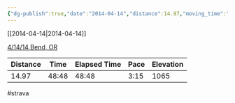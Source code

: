 ```yaml
---
{"dg-publish":true,"date":"2014-04-14","distance":14.97,"moving_time":"48:48","elapsed_time":"48:48","pace":"3:15","total_elevation_gain":1065,"url":"https://www.strava.com/activities/139726586","permalink":"/01-personal/strava/2014-04-14-4-14-14-bend-or/","dgPassFrontmatter":true}
---
```



[[2014-04-14\|2014-04-14]]

[4/14/14 Bend, OR](https://www.strava.com/activities/139726586)

| Distance | Time  | Elapsed Time | Pace | Elevation |
| -------- | ----- | ------------ | ---- | --------- |
| 14.97    | 48:48 | 48:48        | 3:15 | 1065      |




#strava
